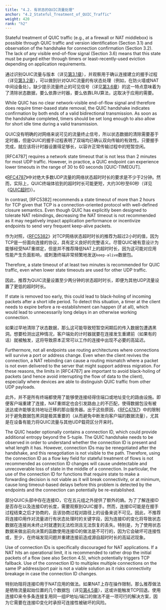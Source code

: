 ```yaml
---
title: "4.2. 有状态的QUIC流量处理"
anchor: "4.2_Stateful_Treatment_of_QUIC_Traffic"
weight: 420
rank: "h2"
---
```


Stateful treatment of QUIC traffic (e.g., at a firewall or NAT middlebox) is possible through QUIC traffic and version identification (Section 3.1) and observation of the handshake for connection confirmation (Section 3.2). The lack of any visible end-of-flow signal (Section 3.6) means that this state must be purged either through timers or least-recently-used eviction depending on application requirements.

通过识别QUIC流量与版本（详见[第3.1章]()），并观察用于确认连接建立的握手过程（详见[第3.2章]()），可以做到针对QUIC流量的有状态处理（例如，在防火墙或NAT中间设备处）。缺少提示流量终止的可见信号（详见[第3.6章]()）的这一特点意味着为了清除状态数据，要么依靠计时器，要么依靠LRU算法，这取决于应用的需要。

While QUIC has no clear network-visible end-of-flow signal and therefore does require timer-based state removal, the QUIC handshake indicates confirmation by both ends of a valid bidirectional transmission. As soon as the handshake completed, timers should be set long enough to also allow for short idle time during a valid transmission.

QUIC没有明确的对网络来说可见的流量终止信号，所以状态数据的清除需要基于定时器，但是QUIC的握手过程表明了双端均已确认双向传输的有效性。只要握手完成，就应该将计时器设置得足够长，以容许正常传输过程中的短暂空闲。

[RFC4787] requires a network state timeout that is not less than 2 minutes for most UDP traffic. However, in practice, a QUIC endpoint can experience lower timeouts in the range of 30 to 60 seconds [QUIC-TIMEOUT].

《[RFC4787]()》中对绝大多数UDP流量的网络状态超时时长的要求是不少于2分钟。然而，实际上，QUIC终端体验到的超时时长可能更短，大约30秒至60秒（详见《[QUIC超时]()》）。

In contrast, [RFC5382] recommends a state timeout of more than 2 hours for TCP given that TCP is a connection-oriented protocol with well-defined closure semantics. Even though QUIC has explicitly been designed to tolerate NAT rebindings, decreasing the NAT timeout is not recommended as it may negatively impact application performance or incentivize endpoints to send very frequent keep-alive packets.

作为对照，《[RFC5382]()》对TCP网络状态超时时长的推荐为超过2小时的值，因为TCP是一份面向连接的协议，具有定义良好的完整语义。尽管QUIC被有意设计为能够经受NAT重绑定，但是并不推荐降低NAT上的超时时长，因为这可能对应用性能产生负面影响，或刺激终端非常频繁地发送`keep-alive`数据包。

Therefore, a state timeout of at least two minutes is recommended for QUIC traffic, even when lower state timeouts are used for other UDP traffic.

因此，推荐为QUIC流量设置至少两分钟的状态超时时长，即便为其他UDP流量设置了更低的超时时长。

If state is removed too early, this could lead to black-holing of incoming packets after a short idle period. To detect this situation, a timer at the client needs to expire before a re-establishment can happen (if at all), which would lead to unnecessarily long delays in an otherwise working connection.

如果过早地清除了状态数据，那么这可能导致短暂空闲期后的传入数据包遭遇黑洞。想要检测出这种情况，客户端处的计时器就要在连接发生重建前（如果有的话）就被触发，这将导致原本正常可以工作的连接中出现不必要的高延迟。

Furthermore, not all endpoints use routing architectures where connections will survive a port or address change. Even when the client revives the connection, a NAT rebinding can cause a routing mismatch where a packet is not even delivered to the server that might support address migration. For these reasons, the limits in [RFC4787] are important to avoid black-holing of packets (and hence avoid interrupting the flow of data to the client), especially where devices are able to distinguish QUIC traffic from other UDP payloads.

此外，并不是所有终端都使用了能够使连接经得住端口或地址变化的路由设施。即便客户端重建了连接，NAT重绑定也会引发路由上的不匹配，使得数据包没有被送达或许能够支持地址迁移的那台服务器。出于这些原因，《[RFC4787]()》中的限制对于避免数据包黑洞是极其重要的（从而避免中断发向客户端的数据流量），尤其是在设备有能力将QUIC流量与其他UDP载荷区分开来时。

The QUIC header optionally contains a connection ID, which could provide additional entropy beyond the 5-tuple. The QUIC handshake needs to be observed in order to understand whether the connection ID is present and what length it has. However, connection IDs may be renegotiated after the handshake, and this renegotiation is not visible to the path. Therefore, using the connection ID as a flow key field for stateful treatment of flows is not recommended as connection ID changes will cause undetectable and unrecoverable loss of state in the middle of a connection. In particular, the use of the connection ID for functions that require state to make a forwarding decision is not viable as it will break connectivity, or at minimum, cause long timeout-based delays before this problem is detected by the endpoints and the connection can potentially be re-established.

部分QUIC头部中存在连接ID，它在五元组之外提供了额外的熵。为了了解连接ID是否存在以及连接ID的长度，需要观察到QUIC握手。然而，连接ID可能是在握手过程结束之后才协商的，且该协商过程对路径上的设备来说不可见。因此，不推荐将连接ID用作对流量进行有状态处理时的关键字段，因为连接ID的变化将导致状态数据在连接尚未终止时就遭到无法检测且无法恢复的丢失。特别是，为了使用状态数据来做出前向决策的函数使用连接ID的做法是不可行的，因为它会破坏可连接性或，至少，在终端发现问题并重建连接前造成源自超时时长的高延迟现象。

Use of connection IDs is specifically discouraged for NAT applications. If a NAT hits an operational limit, it is recommended to rather drop the initial packets of a flow (see also Section 4.5), which potentially triggers TCP fallback. Use of the connection ID to multiplex multiple connections on the same IP address/port pair is not a viable solution as it risks connectivity breakage in case the connection ID changes.

特别劝阻将连接ID用于NAT应用的做法。如果NAT上存在操作限制，那么推荐做法是牺牲流量起始位置的几个数据包（详见[第4.5章]()），这或许能触发TCP回退。使用连接ID来令多条连接复用同一组IP地址/端口的做法不是一项可行的解决方案，因为它需要在连接ID变化时承担可连接性被破坏的风险。
